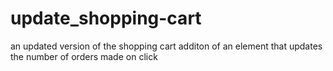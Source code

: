 # update_shopping-cart
an updated version of the shopping cart
additon of an element that updates the number of orders made on click
